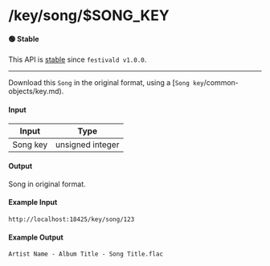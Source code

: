 # /key/song/$SONG_KEY

#### 🟢 Stable
This API is [stable](/api-stability/marker.md) since `festivald v1.0.0`.

---

Download this `Song` in the original format, using a [`Song key`/common-objects/key.md).

#### Input
| Input    | Type             |
|----------|------------------|
| Song key | unsigned integer |

#### Output
Song in original format.

#### Example Input
```http
http://localhost:18425/key/song/123
```

#### Example Output
```plaintext
Artist Name - Album Title - Song Title.flac
```
